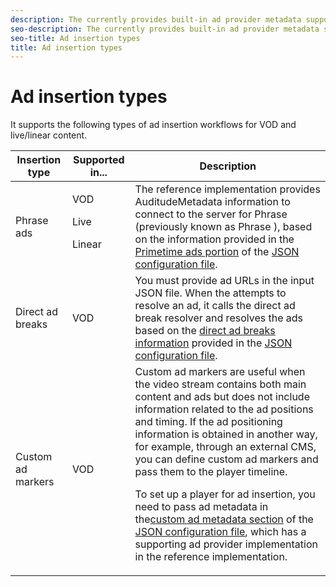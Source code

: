```yaml
---
description: The currently provides built-in ad provider metadata support for ads, direct ad breaks, and custom ad markers.
seo-description: The currently provides built-in ad provider metadata support for ads, direct ad breaks, and custom ad markers.
seo-title: Ad insertion types
title: Ad insertion types
---
```


# Ad insertion types

It supports the following types of ad insertion workflows for VOD and live/linear content.

<table id="table_1C3A659BDDB7453CA953A103045FCA01"> 
 <tgroup cols="3">
  <colspec colnum="1" colname="col1" colwidth="1.42*" />
  <colspec colnum="2" colname="col2" colwidth="1.00*" />
  <colspec colnum="3" colname="col3" colwidth="4.40*" />
  <thead> 
   <tr> 
    <th colname="col1" class="entry">Insertion type</th> 
    <th colname="col2" class="entry">Supported in...</th> 
    <th colname="col3" class="entry">Description</th> 
   </tr>
  </thead> 
  <tbody> 
   <tr> 
    <td colname="col1">
     <ph conref="../../phrase_library_ref_impl.xml#c_psdk_phrase-library/auditude-name-long">
      Phrase
     </ph> ads </td> 
    <td colname="col2">VOD <p>Live</p> <p>Linear</p> </td> 
    <td colname="col3">The reference implementation provides <span class="codeph">AuditudeMetadata</span> information to connect to the server for 
     <ph conref="../../phrase_library_ref_impl.xml#c_psdk_phrase-library/auditude-name">
      Phrase
     </ph> (previously known as 
     <ph conref="../../phrase_library_ref_impl.xml#c_psdk_phrase-library/auditude-name-previously-known-as">
      Phrase
     </ph>), based on the information provided in the <a href="../reference/r_psdk_ref_json-pt-ads.xml" format="dita" scope="peer">Primetime ads portion</a> of the <a href="../reference/r_psdk_ref_example-json-feed-format.xml" format="dita" scope="peer">JSON configuration file</a>. </td> 
   </tr> 
   <tr> 
    <td colname="col1">Direct ad breaks</td> 
    <td colname="col2">VOD</td> 
    <td colname="col3">You must provide ad URLs in the input JSON file. When the 
     <ph conref="../../phrase_library_ref_impl.xml#c_psdk_phrase-library/primetime-sdk-name" /> attempts to resolve an ad, it calls the direct ad break resolver and resolves the ads based on the <a href="../reference/r_psdk_ref_json-direct-ad-breaks.xml" format="dita" scope="peer">direct ad breaks information</a> provided in the <a href="../reference/r_psdk_ref_example-json-feed-format.xml" format="dita" scope="peer">JSON configuration file</a>. </td> 
   </tr> 
   <tr> 
    <td colname="col1">Custom ad markers</td> 
    <td colname="col2">VOD</td> 
    <td colname="col3">Custom ad markers are useful when the video stream contains both main content and ads but does not include information related to the ad positions and timing. If the ad positioning information is obtained in another way, for example, through an external CMS, you can define custom ad markers and pass them to the player timeline. <p>To set up a player for ad insertion, you need to pass ad metadata in the<a href="../reference/r_psdk_ref_json-custom-ad-markers.xml" format="dita" scope="peer">custom ad metadata section</a> of the <a href="../reference/r_psdk_ref_example-json-feed-format.xml" format="xml" scope="peer">JSON configuration file</a>, which has a supporting ad provider implementation in the reference implementation. </p> </td> 
   </tr> 
  </tbody> 
 </tgroup> 
</table>

